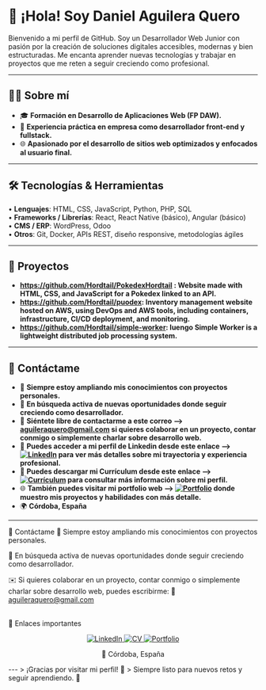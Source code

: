 # 👋 ¡Hola! Soy Daniel Aguilera Quero

Bienvenido a mi perfil de GitHub. Soy un Desarrollador Web Junior con pasión por la creación de soluciones digitales accesibles, modernas y bien estructuradas. Me encanta aprender nuevas tecnologías y trabajar en proyectos que me reten a seguir creciendo como profesional.

---

## 👨‍💻 Sobre mí

- 🎓 **Formación en Desarrollo de Aplicaciones Web (FP DAW).**
- 💼 **Experiencia práctica en empresa como desarrollador front-end y fullstack.**
- 🌐 **Apasionado por el desarrollo de sitios web optimizados y enfocados al usuario final.**

---

## 🛠️ Tecnologías & Herramientas

• **Lenguajes**: HTML, CSS, JavaScript, Python, PHP, SQL  
• **Frameworks / Librerías**: React, React Native (básico), Angular (básico)  
• **CMS / ERP**: WordPress, Odoo  
• **Otros**: Git, Docker, APIs REST, diseño responsive, metodologías ágiles

---

## 💼 Proyectos

- **https://github.com/Hordtail/PokedexHordtail : Website made with HTML, CSS, and JavaScript for a Pokedex linked to an API.**
- **https://github.com/Hordtail/puodex: Inventory management website hosted on AWS, using DevOps and AWS tools, including containers, infrastructure, CI/CD deployment, and monitoring.**
- **https://github.com/Hordtail/simple-worker: luengo Simple Worker is a lightweight distributed job processing system.**
---

## 🚀 Contáctame

- 🌱 **Siempre estoy ampliando mis conocimientos con proyectos personales.**
- 💼 **En búsqueda activa de nuevas oportunidades donde seguir creciendo como desarrollador.**
- 📧 **Siéntete libre de contactarme a este correo --> aguileraquero@gmail.com si quieres colaborar en un proyecto, contar conmigo o simplemente charlar sobre desarrollo web.**
- 🔗 **Puedes acceder a mi perfil de Linkedin desde este enlace --> [![LinkedIn](https://img.shields.io/badge/LinkedIn-blue?style=flat&logo=linkedin)](https://www.linkedin.com/in/danielaguileraquero/) para ver más detalles sobre mi trayectoria y experiencia profesional.**
- 📄 **Puedes descargar mi Currículum desde este enlace --> [![Currículum](https://img.shields.io/badge/Currículum-blue?style=flat&logo=adobeacrobatreader)](https://drive.google.com/your-link) para consultar más información sobre mi perfil.**
- 🌐 **También puedes visitar mi portfolio web --> [![Portfolio](https://img.shields.io/badge/Portfolio-blue?style=flat&logo=web)](https://tusitio.com) donde muestro mis proyectos y habilidades con más detalle.**
- 🌍 **Córdoba, España**
---
🚀 Contáctame
🌱 Siempre estoy ampliando mis conocimientos con proyectos personales.

💼 En búsqueda activa de nuevas oportunidades donde seguir creciendo como desarrollador.

✉️ Si quieres colaborar en un proyecto, contar conmigo o simplemente charlar sobre desarrollo web, puedes escribirme:
📩 aguileraquero@gmail.com

<br>
🔗 Enlaces importantes
<p align="center"> <a href="https://www.linkedin.com/in/danielaguileraquero/" target="_blank"> <img src="https://img.shields.io/badge/LinkedIn-Perfil-informational?style=for-the-badge&logo=linkedin&logoColor=white" alt="LinkedIn"> </a> <a href="https://drive.google.com/tu_enlace_cv" target="_blank"> <img src="https://img.shields.io/badge/CV-Currículum-informational?style=for-the-badge&logo=google-drive&logoColor=white" alt="CV"> </a> <a href="https://tudominio.com" target="_blank"> <img src="https://img.shields.io/badge/Portfolio-Web-informational?style=for-the-badge&logo=google-chrome&logoColor=white" alt="Portfolio"> </a> </p> <p align="center">📍 Córdoba, España</p>
---
> ¡Gracias por visitar mi perfil! 🙌
> Siempre listo para nuevos retos y seguir aprendiendo. 🚀
